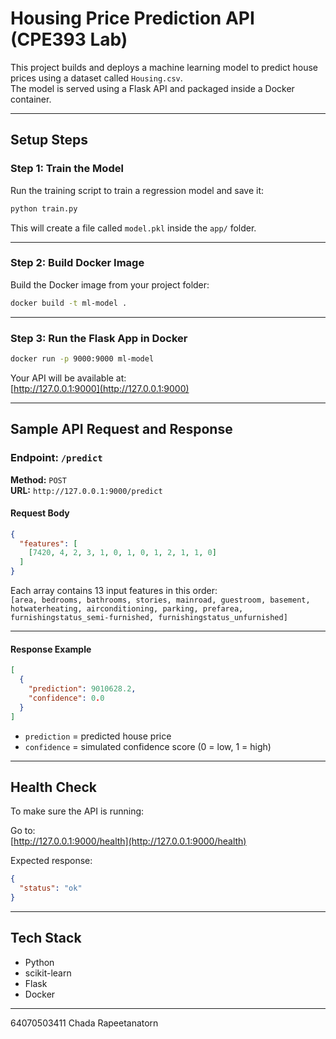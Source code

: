# Housing Price Prediction API (CPE393 Lab)

This project builds and deploys a machine learning model to predict house prices using a dataset called `Housing.csv`.  
The model is served using a Flask API and packaged inside a Docker container.

---

## Setup Steps

### Step 1: Train the Model

Run the training script to train a regression model and save it:

```bash
python train.py
```

This will create a file called `model.pkl` inside the `app/` folder.

---

### Step 2: Build Docker Image

Build the Docker image from your project folder:

```bash
docker build -t ml-model .
```

---

### Step 3: Run the Flask App in Docker

```bash
docker run -p 9000:9000 ml-model
```

Your API will be available at:  
[http://127.0.0.1:9000](http://127.0.0.1:9000)

---

## Sample API Request and Response

### Endpoint: `/predict`  
**Method:** `POST`  
**URL:** `http://127.0.0.1:9000/predict`

#### Request Body

```json
{
  "features": [
    [7420, 4, 2, 3, 1, 0, 1, 0, 1, 2, 1, 1, 0]
  ]
}
```

Each array contains 13 input features in this order:  
`[area, bedrooms, bathrooms, stories, mainroad, guestroom, basement, hotwaterheating, airconditioning, parking, prefarea, furnishingstatus_semi-furnished, furnishingstatus_unfurnished]`

---

#### Response Example

```json
[
  {
    "prediction": 9010628.2,
    "confidence": 0.0
  }
]
```

- `prediction` = predicted house price
- `confidence` = simulated confidence score (0 = low, 1 = high)

---

## Health Check

To make sure the API is running:

Go to:  
[http://127.0.0.1:9000/health](http://127.0.0.1:9000/health)

Expected response:

```json
{
  "status": "ok"
}
```

---

## Tech Stack

- Python
- scikit-learn
- Flask
- Docker

---

64070503411 Chada Rapeetanatorn
